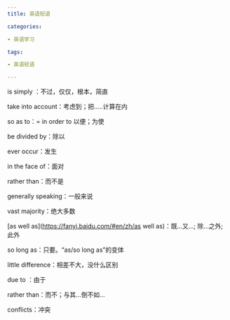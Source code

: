 ```yaml
---
title: 英语短语

categories: 

- 英语学习

tags: 

- 英语短语

---
```


is simply ：不过，仅仅，根本，简直

take into account：考虑到；把…..计算在内

so as to：= in order to 以便；为使

be divided by：除以

ever occur：发生

in the face of：面对

rather than：而不是

generally speaking：一般来说

vast majority：绝大多数

[as well as](https://fanyi.baidu.com/#en/zh/as well as)：既…又…; 除…之外; 此外

so long as：只要。“as/so long as”的变体

little difference：相差不大，没什么区别

due to ：由于

rather than：而不；与其…倒不如...

conflicts：冲突